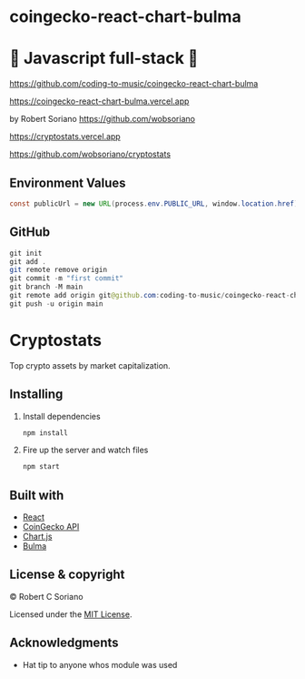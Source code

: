 # coingecko-react-chart-bulma

# 🚀 Javascript full-stack 🚀

https://github.com/coding-to-music/coingecko-react-chart-bulma

https://coingecko-react-chart-bulma.vercel.app

by Robert Soriano https://github.com/wobsoriano

https://cryptostats.vercel.app

https://github.com/wobsoriano/cryptostats

## Environment Values

```java
const publicUrl = new URL(process.env.PUBLIC_URL, window.location.href);

```

## GitHub

```java
git init
git add .
git remote remove origin
git commit -m "first commit"
git branch -M main
git remote add origin git@github.com:coding-to-music/coingecko-react-chart-bulma.git
git push -u origin main

```

# Cryptostats

Top crypto assets by market capitalization.

## Installing

1. Install dependencies

   ```bash
   npm install
   ```

2. Fire up the server and watch files

   ```bash
   npm start
   ```

## Built with

- [React](https://reactjs.org/)
- [CoinGecko API](https://www.coingecko.com/api)
- [Chart.js](https://www.chartjs.org/)
- [Bulma](https://bulma.io/)

## License & copyright

© Robert C Soriano

Licensed under the [MIT License](LICENSE).

## Acknowledgments

* Hat tip to anyone whos module was used